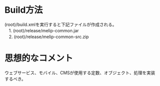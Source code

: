 # Build方法
(root)/build.xmlを実行すると下記ファイルが作成される。<br>
　1. (root)/release/melip-common.jar<br>
　2. (root)/release/melip-common-src.zip
　
# 思想的なコメント
ウェブサービス、モバイル、CMSが使用する定数、オブジェクト、処理を実装するべき。<br>
